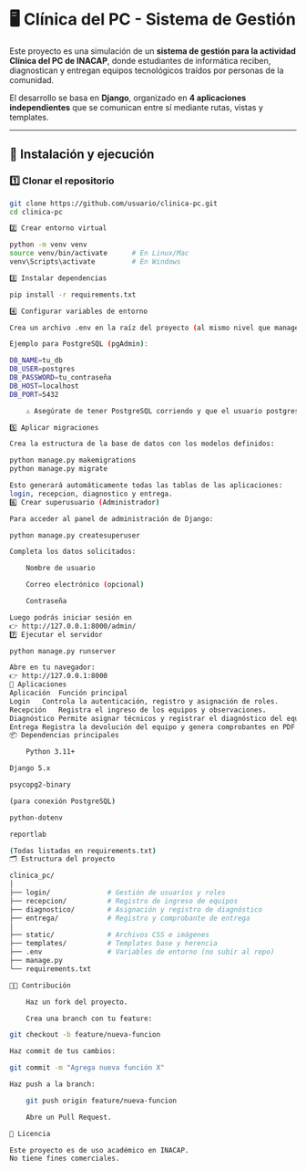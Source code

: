 # 🖥️ Clínica del PC - Sistema de Gestión

Este proyecto es una simulación de un **sistema de gestión para la actividad Clínica del PC de INACAP**, donde estudiantes de informática reciben, diagnostican y entregan equipos tecnológicos traídos por personas de la comunidad.

El desarrollo se basa en **Django**, organizado en **4 aplicaciones independientes** que se comunican entre sí mediante rutas, vistas y templates.  

---

## 🚀 Instalación y ejecución

### 1️⃣ Clonar el repositorio
```bash
git clone https://github.com/usuario/clinica-pc.git
cd clinica-pc

2️⃣ Crear entorno virtual

python -m venv venv
source venv/bin/activate      # En Linux/Mac
venv\Scripts\activate         # En Windows

3️⃣ Instalar dependencias

pip install -r requirements.txt

4️⃣ Configurar variables de entorno

Crea un archivo .env en la raíz del proyecto (al mismo nivel que manage.py).

Ejemplo para PostgreSQL (pgAdmin):

DB_NAME=tu_db
DB_USER=postgres
DB_PASSWORD=tu_contraseña
DB_HOST=localhost
DB_PORT=5432

    ⚠️ Asegúrate de tener PostgreSQL corriendo y que el usuario postgres tenga permisos para crear y modificar la base de datos.

5️⃣ Aplicar migraciones

Crea la estructura de la base de datos con los modelos definidos:

python manage.py makemigrations
python manage.py migrate

Esto generará automáticamente todas las tablas de las aplicaciones:
login, recepcion, diagnostico y entrega.
6️⃣ Crear superusuario (Administrador)

Para acceder al panel de administración de Django:

python manage.py createsuperuser

Completa los datos solicitados:

    Nombre de usuario

    Correo electrónico (opcional)

    Contraseña

Luego podrás iniciar sesión en
👉 http://127.0.0.1:8000/admin/
7️⃣ Ejecutar el servidor

python manage.py runserver

Abre en tu navegador:
👉 http://127.0.0.1:8000
🧩 Aplicaciones
Aplicación	Función principal
Login	Controla la autenticación, registro y asignación de roles.
Recepción	Registra el ingreso de los equipos y observaciones.
Diagnóstico	Permite asignar técnicos y registrar el diagnóstico del equipo.
Entrega	Registra la devolución del equipo y genera comprobantes en PDF.
📦 Dependencias principales

    Python 3.11+

Django 5.x

psycopg2-binary

(para conexión PostgreSQL)

python-dotenv

reportlab

(Todas listadas en requirements.txt)
🗂️ Estructura del proyecto

clinica_pc/
│
├── login/              # Gestión de usuarios y roles
├── recepcion/          # Registro de ingreso de equipos
├── diagnostico/        # Asignación y registro de diagnóstico
├── entrega/            # Registro y comprobante de entrega
│
├── static/             # Archivos CSS e imágenes
├── templates/          # Templates base y herencia
├── .env                # Variables de entorno (no subir al repo)
├── manage.py
└── requirements.txt

👩‍💻 Contribución

    Haz un fork del proyecto.

    Crea una branch con tu feature:

git checkout -b feature/nueva-funcion

Haz commit de tus cambios:

git commit -m "Agrega nueva función X"

Haz push a la branch:

    git push origin feature/nueva-funcion

    Abre un Pull Request.

📜 Licencia

Este proyecto es de uso académico en INACAP.
No tiene fines comerciales.